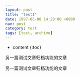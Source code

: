 ```yaml
---
layout: post
title: "test1"
date: 1997-06-08 14:20:00 +0800
nav: post
category: test
tags: [test, archive]
---
```


* content
{:toc}

<p>另一篇测试文章归档功能的文章</p>
<!-- more -->
<p>另一篇测试文章归档功能的文章</p>

